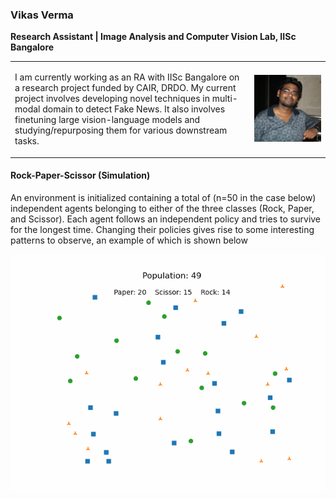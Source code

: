 ### Vikas Verma
**Research Assistant  | Image Analysis and Computer Vision Lab, IISc Bangalore**

<table border="0">
 <tr>
    <td>

I am currently working as an RA with IISc Bangalore on a research project funded by CAIR, DRDO. My current project involves developing novel techniques in multi-modal domain to detect Fake News. It also involves finetuning large vision-language models and studying/repurposing them for various downstream tasks.</td>
    <td>![Vikas Verma](include/Vikas_2018.jpg)</td>
 </tr>
</table>





#### Rock-Paper-Scissor (Simulation)

An environment is initialized containing a total of (n=50 in the case below) independent agents belonging to either of the three classes (Rock, Paper, and Scissor). Each agent follows an independent policy and tries to survive for the longest time. Changing their policies gives rise to some interesting patterns to observe, an example of which is shown below

![Rock Paper Scissor Game Animation - 2](Animations/RPS_Game.gif)

